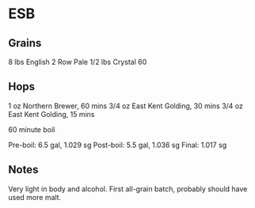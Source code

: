 ESB
===

Grains
------

8   lbs   English 2 Row Pale
1/2 lbs   Crystal 60     

Hops
----

1 oz    Northern Brewer, 60 mins
3/4 oz  East Kent Golding, 30 mins
3/4 oz  East Kent Golding, 15 mins

60 minute boil

Pre-boil: 6.5 gal, 1.029 sg
Post-boil: 5.5 gal, 1.036 sg
Final: 1.017 sg

Notes
-----

Very light in body and alcohol. First all-grain batch, probably should
have used more malt.